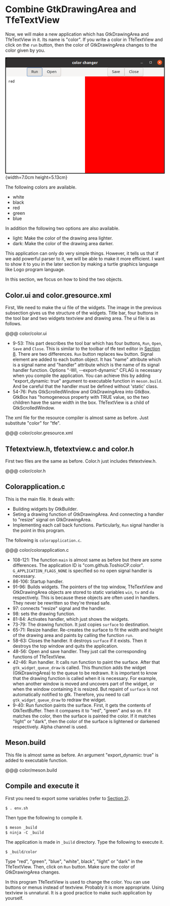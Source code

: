 # Combine GtkDrawingArea and TfeTextView

Now, we will make a new application which has GtkDrawingArea and TfeTextView in it.
Its name is "color".
If you write a color in TfeTextView and click on the `run` button, then the color of GtkDrawingArea changes to the color given by you.

![color](../image/color.png){width=7.0cm height=5.13cm}

The following colors are available.

- white
- black
- red
- green
- blue

In addition the following two options are also available.

- light: Make the color of the drawing area lighter.
- dark: Make the color of the drawing area darker.

This application can only do very simple things.
However, it tells us that if we add powerful parser to it, we will be able to make it more efficient.
I want to show it to you in the later section by making a turtle graphics language like Logo program language.

In this section, we focus on how to bind the two objects.

## Color.ui and color.gresource.xml

First, We need to make the ui file of the widgets.
The image in the previous subsection gives us the structure of the widgets.
Title bar, four buttons in the tool bar and two widgets textview and drawing area.
The ui file is as follows.

@@@ color/color.ui

- 9-53: This part describes the tool bar which has four buttons, `Run`, `Open`, `Save` and `Close`.
This is similar to the toolbar of tfe text editor in [Section 8](sec8.src.md).
There are two differences.
`Run` button replaces `New` button.
Signal element are added to each button object.
It has "name" attribute which is a signal name and "handler" attribute which is the name of its signal handler function.
Options "-WI, --export-dynamic" CFLAG is necessary when you compile the application.
You can achieve this by adding "export_dynamic: true" argument to executable function in `meson.build`.
And be careful that the handler must be defined without 'static' class.
- 54-76: Puts GtkScrolledWindow and GtkDrawingArea into GtkBox.
GtkBox has "homogeneous property with TRUE value, so the two children have the same width in the box.
TfeTextView is a child of GtkScrolledWindow.

The xml file for the resource compiler is almost same as before.
Just substitute "color" for "tfe".

@@@ color/color.gresource.xml

## Tfetextview.h, tfetextview.c and color.h

First two files are the same as before.
Color.h just includes tfetextview.h.

@@@ color/color.h

## Colorapplication.c

This is the main file.
It deals with:

- Building widgets by GtkBuilder.
- Seting a drawing function of GtkDrawingArea.
And connecting a handler to "resize" signal on GtkDrawingArea.
- Implementing each call back functions.
Particularly, `Run` signal handler is the point in this program.

The following is `colorapplication.c`.

@@@ color/colorapplication.c

- 108-121: The function `main` is almost same as before but there are some differences.
The application ID is "com.github.ToshioCP.color".
`G_APPLICATION_FLAGS_NONE` is specified so no open signal handler is necessary.
- 86-106: Startup handler.
- 91-96: Builds widgets.
The pointers of the top window, TfeTextView and GtkDrawingArea objects are stored to static variables `win`, `tv` and `da` respectively.
This is because these objects are often used in handlers.
They never be rewritten so they're thread safe.
- 97: connects "resize" signal and the handler.
- 98: sets the drawing function.
- 81-84: Activates handler, which just shows the widgets.
- 73-79: The drawing function.
It just copies `surface` to destination.
- 65-71: Resize handler.
Re-creates the surface to fit the width and height of the drawing area and paints by calling the function `run`.
- 58-63: Closes the handler.
It destroys `surface` if it exists.
Then it destroys the top window and quits the application.
- 48-56: Open and save handler.
They just call the corresponding functions of TfeTextView.
- 42-46: Run handler.
It calls run function to paint the surface.
After that `gtk_widget_queue_draw` is called.
This fhunction adds the widget (GtkDrawingArea) to the queue to be redrawn.
It is important to know that the drawing function is called when it is necessary.
For example, when another window is moved and uncovers part of the widget, or when the window containing it is resized.
But repaint of `surface` is not automatically notified to gtk.
Therefore, you need to call `gtk_widget_queue_draw` to redraw the widget.
- 9-40: Run function paints the surface.
First, it gets the contents of GtkTextBuffer.
Then it compares it to "red", "green" and so on.
If it matches the color, then the surface is painted the color.
If it matches "light" or "dark", then the color of the surface is lightened or darkened respectively.
Alpha channel is used.

## Meson.build

This file is almost same as before.
An argument "export_dynamic: true" is added to executable function.

@@@ color/meson.build

## Compile and execute it

First you need to export some variables (refer to [Section 2](sec2.src.md)).

    $ . env.sh

Then type the following to compile it.

    $ meson _build
    $ ninja -C _build

The application is made in `_build` directory.
Type the following to execute it.

    $ _build/color

Type "red", "green", "blue", "white", black", "light" or "dark" in the TfeTextView.
Then, click on `Run` button.
Make sure the color of GtkDrawingArea changes.

In this program TfeTextView is used to change the color.
You can use buttons or menus instead of textview.
Probably it is more appropriate.
Using textview is unnatural.
It is a good practice to make such application by yourself.
